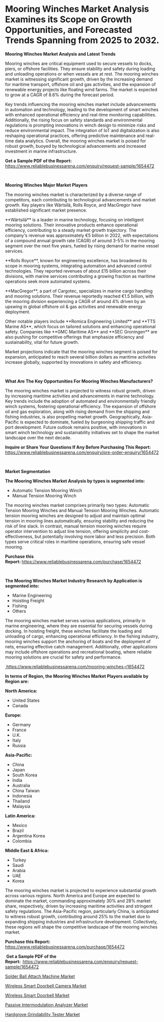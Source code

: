<p><h1>Mooring Winches Market Analysis Examines its Scope on Growth Opportunities, and Forecasted Trends Spanning from 2025 to 2032.</h1></p><p><strong>Mooring Winches Market Analysis and Latest Trends</strong></p>
<p><p>Mooring winches are critical equipment used to secure vessels to docks, piers, or offshore facilities. They ensure stability and safety during loading and unloading operations or when vessels are at rest. The mooring winches market is witnessing significant growth, driven by the increasing demand for maritime transport, offshore oil and gas activities, and the expansion of renewable energy projects like floating wind farms. The market is expected to grow at a CAGR of 8.6% during the forecast period.</p><p>Key trends influencing the mooring winches market include advancements in automation and technology, leading to the development of smart winches with enhanced operational efficiency and real-time monitoring capabilities. Additionally, the rising focus on safety standards and environmental regulations is prompting innovations in winch design to minimize risks and reduce environmental impact. The integration of IoT and digitalization is also reshaping operational practices, offering predictive maintenance and real-time data analytics. Overall, the mooring winches market is poised for robust growth, buoyed by technological advancements and increased investment in marine infrastructure.</p></p>
<p><strong>Get a Sample PDF of the Report:&nbsp;</strong> <a href="https://www.reliablebusinessarena.com/enquiry/request-sample/1654472?utm_campaign=2189&utm_medium=2&utm_source=Github&utm_content=ia&utm_term=11042025&utm_id=mooring-winches">https://www.reliablebusinessarena.com/enquiry/request-sample/1654472</a></p>
<p>&nbsp;</p>
<p><strong>Mooring Winches Major Market Players</strong></p>
<p><p>The mooring winches market is characterized by a diverse range of competitors, each contributing to technological advancements and market growth. Key players like Wärtsilä, Rolls Royce, and MacGregor have established significant market presence. </p><p>**Wärtsilä** is a leader in marine technology, focusing on intelligent mooring solutions. Their innovative products enhance operational efficiency, contributing to a steady market growth trajectory. The company's revenue was approximately €5 billion in 2022, with expectations of a compound annual growth rate (CAGR) of around 3-5% in the mooring segment over the next five years, fueled by rising demand for marine vessel services.</p><p>**Rolls Royce**, known for engineering excellence, has broadened its scope in mooring systems, integrating automation and advanced control technologies. They reported revenues of about £15 billion across their divisions, with marine services contributing a growing fraction as maritime operations seek more automated systems.</p><p>**MacGregor**, a part of Cargotec, specializes in marine cargo handling and mooring solutions. Their revenue reportedly reached €1.5 billion, with the mooring division experiencing a CAGR of around 4% driven by an upswing in global offshore oil & gas activities and renewable energy deployment.</p><p>Other notable players include **Romica Engineering Limited** and **TTS Marine AS**, which focus on tailored solutions and enhancing operational safety. Companies like **GMC Maritime AS** and **SEC Groningen** are also pushing for competitive offerings that emphasize efficiency and sustainability, vital for future growth.</p><p>Market projections indicate that the mooring winches segment is poised for expansion, anticipated to reach several billion dollars as maritime activities increase globally, supported by innovations in safety and efficiency.</p></p>
<p>&nbsp;</p>
<p><strong>What Are The Key Opportunities For Mooring Winches Manufacturers?</strong></p>
<p><p>The mooring winches market is projected to witness robust growth, driven by increasing maritime activities and advancements in marine technology. Key trends include the adoption of automated and environmentally friendly winch systems, fostering operational efficiency. The expansion of offshore oil and gas exploration, along with rising demand from the shipping and fishing industries, is also propelling market growth. Geographically, Asia-Pacific is expected to dominate, fueled by burgeoning shipping traffic and port development. Future outlook remains positive, with innovations in smart winch technology and sustainability initiatives set to shape the market landscape over the next decade.</p></p>
<p><strong>Inquire or Share Your Questions If Any Before Purchasing This Report:</strong> <a href="https://www.reliablebusinessarena.com/enquiry/pre-order-enquiry/1654472?utm_campaign=2189&utm_medium=2&utm_source=Github&utm_content=ia&utm_term=11042025&utm_id=mooring-winches">https://www.reliablebusinessarena.com/enquiry/pre-order-enquiry/1654472</a></p>
<p>&nbsp;</p>
<p><strong>Market Segmentation</strong></p>
<p><strong>The Mooring Winches Market Analysis by types is segmented into:</strong></p>
<p><ul><li>Automatic Tension Mooring Winch</li><li>Manual Tension Mooring Winch</li></ul></p>
<p><p>The mooring winches market comprises primarily two types: Automatic Tension Mooring Winches and Manual Tension Mooring Winches. Automatic tension mooring winches are designed to adjust and maintain optimal tension in mooring lines automatically, ensuring stability and reducing the risk of line slack. In contrast, manual tension mooring winches require operator intervention to adjust line tension, offering simplicity and cost-effectiveness, but potentially involving more labor and less precision. Both types serve critical roles in maritime operations, ensuring safe vessel mooring.</p></p>
<p><strong>Purchase this Report:&nbsp;</strong><a href="https://www.reliablebusinessarena.com/purchase/1654472?utm_campaign=2189&utm_medium=2&utm_source=Github&utm_content=ia&utm_term=11042025&utm_id=mooring-winches">https://www.reliablebusinessarena.com/purchase/1654472</a></p>
<p>&nbsp;</p>
<p><strong>The Mooring Winches Market Industry Research by Application is segmented into:</strong></p>
<p><ul><li>Marine Engineering</li><li>Hoisting Freight</li><li>Fishing</li><li>Others</li></ul></p>
<p><p>The mooring winches market serves various applications, primarily in marine engineering, where they are essential for securing vessels during docking. In hoisting freight, these winches facilitate the loading and unloading of cargo, enhancing operational efficiency. In the fishing industry, mooring winches support the anchoring of boats and the deployment of nets, ensuring effective catch management. Additionally, other applications may include offshore operations and recreational boating, where reliable mooring solutions are crucial for safety and performance.</p></p>
<p><a href="https://www.reliablebusinessarena.com/mooring-winches-r1654472?utm_campaign=2189&utm_medium=2&utm_source=Github&utm_content=ia&utm_term=11042025&utm_id=mooring-winches">&nbsp;https://www.reliablebusinessarena.com/mooring-winches-r1654472</a></p>
<p><strong>In terms of Region, the Mooring Winches Market Players available by Region are:</strong></p>
<p>
    <p> <strong> North America: </strong>
        <ul>
            <li>United States</li>
            <li>Canada</li>
        </ul>
        </p> 
    <p> <strong> Europe: </strong>
        <ul>
            <li>Germany</li>
            <li>France</li>
            <li>U.K.</li>
            <li>Italy</li>
            <li>Russia</li>
        </ul>
        </p> 
    <p> <strong> Asia-Pacific: </strong>
        <ul>
            <li>China</li>
            <li>Japan</li>
            <li>South Korea</li>
            <li>India</li>
            <li>Australia</li>
            <li>China Taiwan</li>
            <li>Indonesia</li>
            <li>Thailand</li>
            <li>Malaysia</li>
        </ul>
        </p> 
    <p> <strong> Latin America: </strong>
        <ul>
            <li>Mexico</li>
            <li>Brazil</li>
            <li>Argentina Korea</li>
            <li>Colombia</li>
        </ul>
        </p> 
    <p> <strong> Middle East & Africa: </strong>
        <ul>
            <li>Turkey</li>
            <li>Saudi</li>
            <li>Arabia</li>
            <li>UAE</li>
            <li>Korea</li>
        </ul>
    </p>
    </p>
<p><p>The mooring winches market is projected to experience substantial growth across various regions. North America and Europe are expected to dominate the market, commanding approximately 30% and 28% market share, respectively, driven by increasing maritime activities and stringent safety regulations. The Asia-Pacific region, particularly China, is anticipated to witness robust growth, contributing around 25% to the market due to expanding shipping industries and infrastructure development. Collectively, these regions will shape the competitive landscape of the mooring winches market.</p></p>
<p><strong>Purchase this Report: </strong><a href="https://www.reliablebusinessarena.com/purchase/1654472?utm_campaign=2189&utm_medium=2&utm_source=Github&utm_content=ia&utm_term=11042025&utm_id=mooring-winches">https://www.reliablebusinessarena.com/purchase/1654472</a></p>
<p>&nbsp;<strong>Get a Sample PDF of the Report:&nbsp;&nbsp;</strong><a href="https://www.reliablebusinessarena.com/enquiry/request-sample/1654472?utm_campaign=2189&utm_medium=2&utm_source=Github&utm_content=ia&utm_term=11042025&utm_id=mooring-winches">https://www.reliablebusinessarena.com/enquiry/request-sample/1654472</a></p>
<p><strong></strong></p>
<p><p><a href="https://github.com/lazregaartun/Market-Research-Report-List-1/blob/main/solder-ball-attach-machine-market.md?utm_campaign=2189&utm_medium=2&utm_source=Github&utm_content=ia&utm_term=11042025&utm_id=mooring-winches">Solder Ball Attach Machine Market</a></p><p><a href="https://github.com/ienamoun/Market-Research-Report-List-1/blob/main/wireless-smart-doorbell-camera-market.md?utm_campaign=2189&utm_medium=2&utm_source=Github&utm_content=ia&utm_term=11042025&utm_id=mooring-winches">Wireless Smart Doorbell Camera Market</a></p><p><a href="https://github.com/jolashta/Market-Research-Report-List-1/blob/main/wireless-smart-doorbell-market.md?utm_campaign=2189&utm_medium=2&utm_source=Github&utm_content=ia&utm_term=11042025&utm_id=mooring-winches">Wireless Smart Doorbell Market</a></p><p><a href="https://github.com/elhibacajka/Market-Research-Report-List-1/blob/main/passive-intermodulation-analyzer-market.md?utm_campaign=2189&utm_medium=2&utm_source=Github&utm_content=ia&utm_term=11042025&utm_id=mooring-winches">Passive Intermodulation Analyzer Market</a></p><p><a href="https://github.com/drevertevell/Market-Research-Report-List-1/blob/main/hardgrove-grindability-tester-market.md?utm_campaign=2189&utm_medium=2&utm_source=Github&utm_content=ia&utm_term=11042025&utm_id=mooring-winches">Hardgrove Grindability Tester Market</a></p></p>